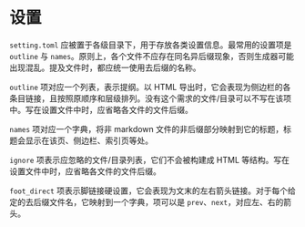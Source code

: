 # 设置
`setting.toml` 应被置于各级目录下，用于存放各类设置信息。最常用的设置项是 `outline` 与 `names`。原则上，各个文件不应存在同名异后缀现象，否则生成器可能出现混乱。提及文件时，都应统一使用去后缀的名称。

`outline` 项对应一个列表，表示提纲。以 HTML 导出时，它会表现为侧边栏的各条目链接，且按照原顺序和层级排列。没有这个需求的文件/目录可以不写在该项中。写在设置文件中时，应省略各文件的文件后缀。

`names` 项对应一个字典，将非 markdown 文件的非后缀部分映射到它的标题，标题会显示在该页、侧边栏、索引页等处。

`ignore` 项表示应忽略的文件/目录列表，它们不会被构建成 HTML 等结构。写在设置文件中时，应省略各文件的文件后缀。

`foot_direct` 项表示脚链接硬设置，它会表现为文末的左右箭头链接。对于每个给定的去后缀文件名，它映射到一个字典，项可以是 `prev`、`next`，对应左、右的箭头。
